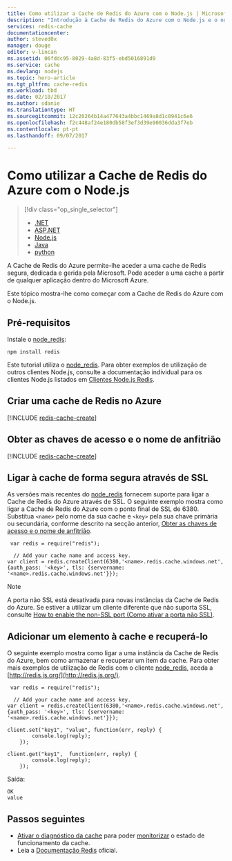 ```yaml
---
title: Como utilizar a Cache de Redis do Azure com o Node.js | Microsoft Docs
description: "Introdução à Cache de Redis do Azure com o Node.js e o node_redis."
services: redis-cache
documentationcenter: 
author: steved0x
manager: douge
editor: v-lincan
ms.assetid: 06fddc95-8029-4a8d-83f5-ebd5016891d9
ms.service: cache
ms.devlang: nodejs
ms.topic: hero-article
ms.tgt_pltfrm: cache-redis
ms.workload: tbd
ms.date: 02/10/2017
ms.author: sdanie
ms.translationtype: HT
ms.sourcegitcommit: 12c20264b14a477643a4bbc1469a8d1c0941c6e6
ms.openlocfilehash: f2c448af24e180db58f3ef3d39e90036dda3f7eb
ms.contentlocale: pt-pt
ms.lasthandoff: 09/07/2017

---
```

# <a name="how-to-use-azure-redis-cache-with-nodejs"></a>Como utilizar a Cache de Redis do Azure com o Node.js
> [!div class="op_single_selector"]
> * [.NET](cache-dotnet-how-to-use-azure-redis-cache.md)
> * [ASP.NET](cache-web-app-howto.md)
> * [Node.js](cache-nodejs-get-started.md)
> * [Java](cache-java-get-started.md)
> * [python](cache-python-get-started.md)
> 
> 

A Cache de Redis do Azure permite-lhe aceder a uma cache de Redis segura, dedicada e gerida pela Microsoft. Pode aceder a uma cache a partir de qualquer aplicação dentro do Microsoft Azure.

Este tópico mostra-lhe como começar com a Cache de Redis do Azure com o Node.js. 

## <a name="prerequisites"></a>Pré-requisitos
Instale o [node_redis](https://github.com/mranney/node_redis):

    npm install redis

Este tutorial utiliza o [node_redis](https://github.com/mranney/node_redis). Para obter exemplos de utilização de outros clientes Node.js, consulte a documentação individual para os clientes Node.js listados em [Clientes Node.js Redis](http://redis.io/clients#nodejs).

## <a name="create-a-redis-cache-on-azure"></a>Criar uma cache de Redis no Azure
[!INCLUDE [redis-cache-create](../../includes/redis-cache-create.md)]

## <a name="retrieve-the-host-name-and-access-keys"></a>Obter as chaves de acesso e o nome de anfitrião
[!INCLUDE [redis-cache-create](../../includes/redis-cache-access-keys.md)]

## <a name="connect-to-the-cache-securely-using-ssl"></a>Ligar à cache de forma segura através de SSL
As versões mais recentes do [node_redis](https://github.com/mranney/node_redis) fornecem suporte para ligar a Cache de Redis do Azure através de SSL. O seguinte exemplo mostra como ligar a Cache de Redis do Azure com o ponto final de SSL de 6380. Substitua `<name>` pelo nome da sua cache e `<key>` pela sua chave primária ou secundária, conforme descrito na secção anterior, [Obter as chaves de acesso e o nome de anfitrião](#retrieve-the-host-name-and-access-keys).

     var redis = require("redis");

      // Add your cache name and access key.
    var client = redis.createClient(6380,'<name>.redis.cache.windows.net', {auth_pass: '<key>', tls: {servername: '<name>.redis.cache.windows.net'}});

> [!NOTE]
> A porta não SSL está desativada para novas instâncias da Cache de Redis do Azure. Se estiver a utilizar um cliente diferente que não suporta SSL, consulte [How to enable the non-SSL port (Como ativar a porta não SSL)](cache-configure.md#access-ports).
> 
> 

## <a name="add-something-to-the-cache-and-retrieve-it"></a>Adicionar um elemento à cache e recuperá-lo
O seguinte exemplo mostra como ligar a uma instância da Cache de Redis do Azure, bem como armazenar e recuperar um item da cache. Para obter mais exemplos de utilização de Redis com o cliente [node_redis](https://github.com/mranney/node_redis), aceda a [http://redis.js.org/](http://redis.js.org/).

     var redis = require("redis");

      // Add your cache name and access key.
    var client = redis.createClient(6380,'<name>.redis.cache.windows.net', {auth_pass: '<key>', tls: {servername: '<name>.redis.cache.windows.net'}});

    client.set("key1", "value", function(err, reply) {
            console.log(reply);
        });

    client.get("key1",  function(err, reply) {
            console.log(reply);
        });

Saída:

    OK
    value


## <a name="next-steps"></a>Passos seguintes
* [Ativar o diagnóstico da cache](cache-how-to-monitor.md#enable-cache-diagnostics) para poder [monitorizar](cache-how-to-monitor.md) o estado de funcionamento da cache.
* Leia a [Documentação Redis](http://redis.io/documentation) oficial.


